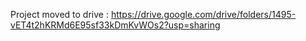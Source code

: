 Project moved to drive : https://drive.google.com/drive/folders/1495-vET4t2hKRMd6E95sf33kDmKvWOs2?usp=sharing
